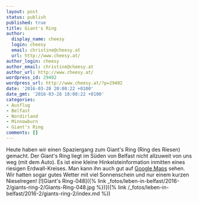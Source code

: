 ```yaml
---
layout: post
status: publish
published: true
title: Giant's Ring
author:
  display_name: cheesy
  login: cheesy
  email: christine@cheesy.at
  url: http://www.cheesy.at/
author_login: cheesy
author_email: christine@cheesy.at
author_url: http://www.cheesy.at/
wordpress_id: 29402
wordpress_url: http://www.cheesy.at/?p=29402
date: '2016-03-28 20:08:22 +0100'
date_gmt: '2016-03-28 18:08:22 +0100'
categories:
- Ausflug
- Belfast
- Nordirland
- Minnowburn
- Giant's Ring
comments: []
---
```

Heute haben wir einen Spaziergang zum Giant's Ring (Ring des Riesen) gemacht. Der Giant's Ring liegt im Süden von Belfast nicht allzuweit von uns weg (mit dem Auto). Es ist eine kleine Hinkelsteinformation inmitten eines riesigen Erdwall-Kreises. Man kann ihn auch gut auf [Google Maps](https://www.google.co.uk/maps/place/Giant's+Ring/@54.5402459,-5.9521255,772m/data=!3m1!1e3!4m2!3m1!1s0x48610f4ff81a3525:0xc973977c1aa56998) sehen. Wir hatten sogar gutes Wetter mit viel Sonnenschein und nur einem kurzen Nieselregen!
[![Giant's Ring-048]({% link _fotos/leben-in-belfast/2016-2/giants-ring-2/Giants-Ring-048.jpg %})]({% link /_fotos/leben-in-belfast/2016-2/giants-ring-2/index.md %})
